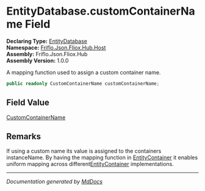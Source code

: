 ﻿<!--  
  <auto-generated>   
    The contents of this file were generated by a tool.  
    Changes to this file may be list if the file is regenerated  
  </auto-generated>   
-->

# EntityDatabase.customContainerName Field

**Declaring Type:** [EntityDatabase](../index.md)  
**Namespace:** [Friflo.Json.Fliox.Hub.Host](../../index.md)  
**Assembly:** Friflo.Json.Fliox.Hub  
**Assembly Version:** 1.0.0

A mapping function used to assign a custom container name.

```csharp
public readonly CustomContainerName customContainerName;
```

## Field Value

[CustomContainerName](../../CustomContainerName/index.md)

## Remarks

If using a custom name its value is assigned to the containers instanceName.  By having the mapping function in [EntityContainer](../../EntityContainer/index.md) it enables uniform mapping across different[EntityContainer](../../EntityContainer/index.md) implementations.

___

*Documentation generated by [MdDocs](https://github.com/ap0llo/mddocs)*
